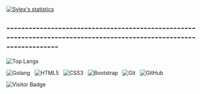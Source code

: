 [![Sylex's statistics](https://github-readme-stats.vercel.app/api?username=x33lyS&show_icons=true&theme=onedark)](#)
## --------------------------------------------------------------------------------------------------------------------
![Top Langs](https://github-readme-stats.vercel.app/api/top-langs/?username=x33lyS&hide=TeX&layout=compact&theme=onedark)

![Golang](https://img.shields.io/badge/-Golang-black?logo=go&style=for-the-badge)&nbsp;&nbsp;
![HTML5](https://img.shields.io/badge/-HTML5-black?logo=html5&style=for-the-badge)&nbsp;&nbsp;
![CSS3](https://img.shields.io/badge/-CSS3-black?logo=css3&style=for-the-badge)&nbsp;&nbsp;
![Bootstrap](https://img.shields.io/badge/-Bootstrap-black?logo=bootstrap&style=for-the-badge)&nbsp;&nbsp;
![Git](https://img.shields.io/badge/-Git-black?logo=git&style=for-the-badge)&nbsp;&nbsp;
![GitHub](https://img.shields.io/badge/-GitHub-black?logo=github&style=for-the-badge)&nbsp;&nbsp;




![Visitor Badge](https://visitor-badge.laobi.icu/badge?page_id=x33lyS.x33lyS)
